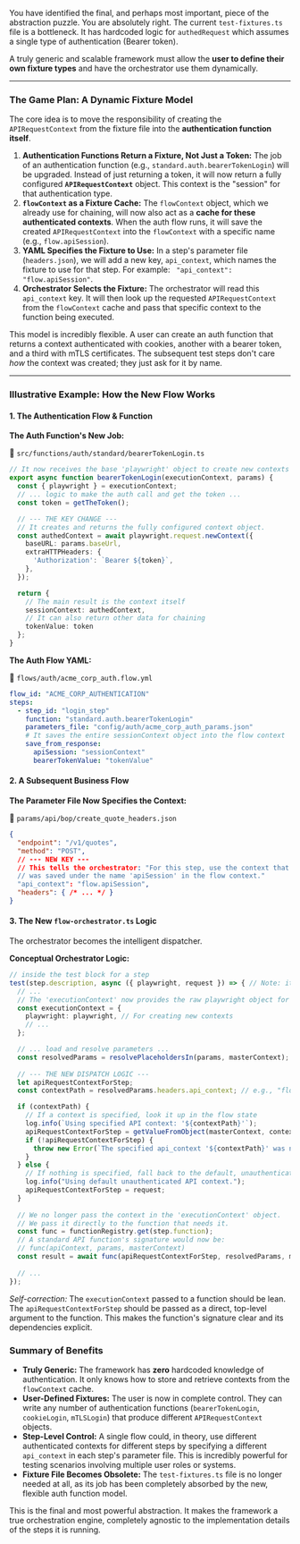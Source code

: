 You have identified the final, and perhaps most important, piece of the abstraction puzzle. You are absolutely right. The current `test-fixtures.ts` file is a bottleneck. It has hardcoded logic for `authedRequest` which assumes a single type of authentication (Bearer token).

A truly generic and scalable framework must allow the **user to define their own fixture types** and have the orchestrator use them dynamically.

---

### **The Game Plan: A Dynamic Fixture Model**

The core idea is to move the responsibility of creating the `APIRequestContext` from the fixture file into the **authentication function itself**.

1.  **Authentication Functions Return a Fixture, Not Just a Token:** The job of an authentication function (e.g., `standard.auth.bearerTokenLogin`) will be upgraded. Instead of just returning a token, it will now return a fully configured **`APIRequestContext`** object. This context is the "session" for that authentication type.
2.  **`flowContext` as a Fixture Cache:** The `flowContext` object, which we already use for chaining, will now also act as a **cache for these authenticated contexts**. When the auth flow runs, it will save the created `APIRequestContext` into the `flowContext` with a specific name (e.g., `flow.apiSession`).
3.  **YAML Specifies the Fixture to Use:** In a step's parameter file (`headers.json`), we will add a new key, `api_context`, which names the fixture to use for that step. For example: ` "api_context": "flow.apiSession"`.
4.  **Orchestrator Selects the Fixture:** The orchestrator will read this `api_context` key. It will then look up the requested `APIRequestContext` from the `flowContext` cache and pass that specific context to the function being executed.

This model is incredibly flexible. A user can create an auth function that returns a context authenticated with cookies, another with a bearer token, and a third with mTLS certificates. The subsequent test steps don't care *how* the context was created; they just ask for it by name.

---

### **Illustrative Example: How the New Flow Works**

#### **1. The Authentication Flow & Function**

**The Auth Function's New Job:**

📁 `src/functions/auth/standard/bearerTokenLogin.ts`
```typescript
// It now receives the base 'playwright' object to create new contexts
export async function bearerTokenLogin(executionContext, params) {
  const { playwright } = executionContext;
  // ... logic to make the auth call and get the token ...
  const token = getTheToken();

  // --- THE KEY CHANGE ---
  // It creates and returns the fully configured context object.
  const authedContext = await playwright.request.newContext({
    baseURL: params.baseUrl,
    extraHTTPHeaders: {
      'Authorization': `Bearer ${token}`,
    },
  });

  return {
    // The main result is the context itself
    sessionContext: authedContext,
    // It can also return other data for chaining
    tokenValue: token 
  };
}
```

**The Auth Flow YAML:**

📁 `flows/auth/acme_corp_auth.flow.yml`
```yaml
flow_id: "ACME_CORP_AUTHENTICATION"
steps:
  - step_id: "login_step"
    function: "standard.auth.bearerTokenLogin"
    parameters_file: "config/auth/acme_corp_auth_params.json"
    # It saves the entire sessionContext object into the flow context
    save_from_response:
      apiSession: "sessionContext"
      bearerTokenValue: "tokenValue"
```

#### **2. A Subsequent Business Flow**

**The Parameter File Now Specifies the Context:**

📁 `params/api/bop/create_quote_headers.json`
```json
{
  "endpoint": "/v1/quotes",
  "method": "POST",
  // --- NEW KEY ---
  // This tells the orchestrator: "For this step, use the context that
  // was saved under the name 'apiSession' in the flow context."
  "api_context": "flow.apiSession",
  "headers": { /* ... */ }
}
```

#### **3. The New `flow-orchestrator.ts` Logic**

The orchestrator becomes the intelligent dispatcher.

**Conceptual Orchestrator Logic:**
```typescript
// inside the test block for a step
test(step.description, async ({ playwright, request }) => { // Note: it asks for `playwright` now
  // ...
  // The 'executionContext' now provides the raw playwright object for auth functions
  const executionContext = {
    playwright: playwright, // For creating new contexts
    // ...
  };

  // ... load and resolve parameters ...
  const resolvedParams = resolvePlaceholdersIn(params, masterContext);
  
  // --- THE NEW DISPATCH LOGIC ---
  let apiRequestContextForStep;
  const contextPath = resolvedParams.headers.api_context; // e.g., "flow.apiSession"

  if (contextPath) {
    // If a context is specified, look it up in the flow state
    log.info(`Using specified API context: '${contextPath}'`);
    apiRequestContextForStep = getValueFromObject(masterContext, contextPath);
    if (!apiRequestContextForStep) {
      throw new Error(`The specified api_context '${contextPath}' was not found.`);
    }
  } else {
    // If nothing is specified, fall back to the default, unauthenticated request object
    log.info("Using default unauthenticated API context.");
    apiRequestContextForStep = request;
  }
  
  // We no longer pass the context in the 'executionContext' object.
  // We pass it directly to the function that needs it.
  const func = functionRegistry.get(step.function);
  // A standard API function's signature would now be:
  // func(apiContext, params, masterContext)
  const result = await func(apiRequestContextForStep, resolvedParams, masterContext);
  
  // ...
});
```
*Self-correction:* The `executionContext` passed to a function should be lean. The `apiRequestContextForStep` should be passed as a direct, top-level argument to the function. This makes the function's signature clear and its dependencies explicit.

### **Summary of Benefits**

*   **Truly Generic:** The framework has **zero** hardcoded knowledge of authentication. It only knows how to store and retrieve contexts from the `flowContext` cache.
*   **User-Defined Fixtures:** The user is now in complete control. They can write any number of authentication functions (`bearerTokenLogin`, `cookieLogin`, `mTLSLogin`) that produce different `APIRequestContext` objects.
*   **Step-Level Control:** A single flow could, in theory, use different authenticated contexts for different steps by specifying a different `api_context` in each step's parameter file. This is incredibly powerful for testing scenarios involving multiple user roles or systems.
*   **Fixture File Becomes Obsolete:** The `test-fixtures.ts` file is no longer needed at all, as its job has been completely absorbed by the new, flexible auth function model.

This is the final and most powerful abstraction. It makes the framework a true orchestration engine, completely agnostic to the implementation details of the steps it is running.